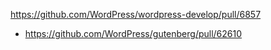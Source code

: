 https://github.com/WordPress/wordpress-develop/pull/6857

* https://github.com/WordPress/gutenberg/pull/62610
